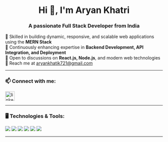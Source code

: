 <h1 align="center">Hi 👋, I'm Aryan Khatri</h1>
<h3 align="center">A passionate Full Stack Developer from India</h3>

<p align="left">
🔹 Skilled in building dynamic, responsive, and scalable web applications using the <b>MERN Stack</b><br>
🚀 Continuously enhancing expertise in <b>Backend Development, API Integration, and Deployment</b><br>
💬 Open to discussions on <b>React.js, Node.js</b>, and modern web technologies<br>
📧 Reach me at <a href="aryankhatik721@gmail.com">aryankhatik721@gmail.com</a><br>
</p>

---

### 📫 Connect with me:
<p align="left">
  <a href="[https://www.linkedin.com/in/your-linkedin](https://www.linkedin.com/in/aryan-khatri-8587b3251/)" target="blank">
    <img align="center" src="https://cdn.jsdelivr.net/gh/devicons/devicon/icons/linkedin/linkedin-original.svg" alt="linkedin" height="30" width="30" />
  </a>
</p>

---

### 🖥️ Technologies & Tools:
<p align="left">
  <img src="https://img.shields.io/badge/HTML5-E34F26?logo=html5&logoColor=white" />
  <img src="https://img.shields.io/badge/CSS3-1572B6?logo=css3&logoColor=white" />
  <img src="https://img.shields.io/badge/JavaScript-F7DF1E?logo=javascript&logoColor=black" />
  <img src="https://img.shields.io/badge/Node.js-43853D?logo=node.js&logoColor=white" />
  <img src="https://img.shields.io/badge/React-20232A?logo=react&logoColor=61DAFB" />
  <img src="https://img.shields.io/badge/MongoDB-4EA94B?logo=mongodb&logoColor=white" />
</p>

---
